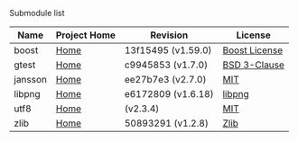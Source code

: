 Submodule list

|    Name     | Project Home | Revision | License |
| ------------- | ------------- | ------------- | ------------- |
| boost  | [Home](http://www.boost.org/)  | 13f15495 (v1.59.0) | [Boost License](http://www.boost.org/users/license.html) |
| gtest  | [Home](https://github.com/google/googletest)  | c9945853 (v1.7.0) | [BSD 3-Clause](https://github.com/google/googletest/blob/master/googletest/LICENSE) |
| jansson  | [Home](http://www.digip.org/jansson/)  | ee27b7e3 (v2.7.0) | [MIT](http://opensource.org/licenses/mit-license.php) |
| libpng  | [Home](http://www.libpng.org/pub/png/libpng.html)  | e6172809 (v1.6.18) | [libpng](http://www.libpng.org/pub/png/src/libpng-LICENSE.txt) |
| utf8  | [Home](http://utfcpp.sourceforge.net)  | (v2.3.4) | [MIT](http://opensource.org/licenses/mit-license.php) |
| zlib  | [Home](http://www.zlib.net/)  | 50893291 (v1.2.8) | [Zlib](http://opensource.org/licenses/Zlib) |